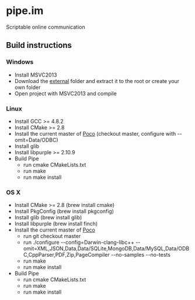 # pipe.im

Scriptable online communication

## Build instructions

### Windows
* Install MSVC2013
* Download the [external](http://lvl3.org/pipe_external.7z) folder and extract it to the root or create your own folder
* Open project with MSVC2013 and compile

### Linux
* Install GCC >= 4.8.2
* Install CMake >= 2.8
* Install the current master of [Poco](https://github.com/pocoproject/poco) (checkout master, configure with --omit=Data/ODBC)
* Install glib
* Install libpurple >= 2.10.9
* Build Pipe
    * run cmake CMakeLists.txt
    * run make
    * run make install

### OS X
* Install CMake >= 2.8 (brew install cmake)
* Install PkgConfig (brew install pkgconfig)
* Install glib (brew install glib)
* Install libpurple (brew install finch)
* Install the current master of [Poco](https://github.com/pocoproject/poco)
    * run git checkout master
	* run ./configure --config=Darwin-clang-libc++ --omit=XML,JSON,Data,Data/SQLite,MongoDB,Data/MySQL,Data/ODBC,CppParser,PDF,Zip,PageCompiler --no-samples --no-tests
    * run make
	* run make install
* Build Pipe
    * run cmake CMakeLists.txt
    * run make
    * run make install